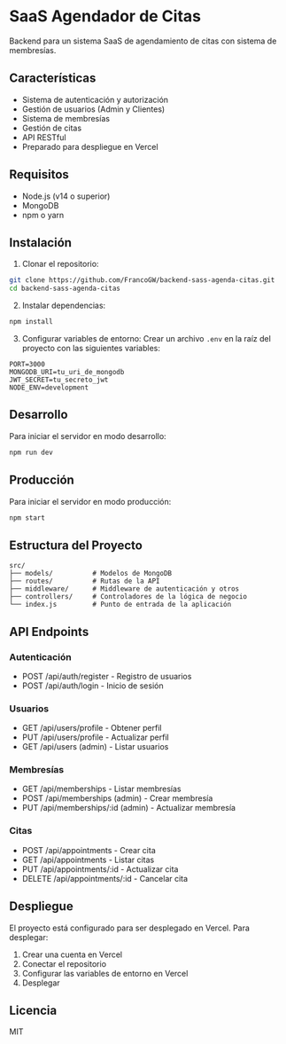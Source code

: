 # SaaS Agendador de Citas

Backend para un sistema SaaS de agendamiento de citas con sistema de membresías.

## Características

- Sistema de autenticación y autorización
- Gestión de usuarios (Admin y Clientes)
- Sistema de membresías
- Gestión de citas
- API RESTful
- Preparado para despliegue en Vercel

## Requisitos

- Node.js (v14 o superior)
- MongoDB
- npm o yarn

## Instalación

1. Clonar el repositorio:
```bash
git clone https://github.com/FrancoGW/backend-sass-agenda-citas.git
cd backend-sass-agenda-citas
```

2. Instalar dependencias:
```bash
npm install
```

3. Configurar variables de entorno:
Crear un archivo `.env` en la raíz del proyecto con las siguientes variables:
```
PORT=3000
MONGODB_URI=tu_uri_de_mongodb
JWT_SECRET=tu_secreto_jwt
NODE_ENV=development
```

## Desarrollo

Para iniciar el servidor en modo desarrollo:
```bash
npm run dev
```

## Producción

Para iniciar el servidor en modo producción:
```bash
npm start
```

## Estructura del Proyecto

```
src/
├── models/          # Modelos de MongoDB
├── routes/          # Rutas de la API
├── middleware/      # Middleware de autenticación y otros
├── controllers/     # Controladores de la lógica de negocio
└── index.js         # Punto de entrada de la aplicación
```

## API Endpoints

### Autenticación
- POST /api/auth/register - Registro de usuarios
- POST /api/auth/login - Inicio de sesión

### Usuarios
- GET /api/users/profile - Obtener perfil
- PUT /api/users/profile - Actualizar perfil
- GET /api/users (admin) - Listar usuarios

### Membresías
- GET /api/memberships - Listar membresías
- POST /api/memberships (admin) - Crear membresía
- PUT /api/memberships/:id (admin) - Actualizar membresía

### Citas
- POST /api/appointments - Crear cita
- GET /api/appointments - Listar citas
- PUT /api/appointments/:id - Actualizar cita
- DELETE /api/appointments/:id - Cancelar cita

## Despliegue

El proyecto está configurado para ser desplegado en Vercel. Para desplegar:

1. Crear una cuenta en Vercel
2. Conectar el repositorio
3. Configurar las variables de entorno en Vercel
4. Desplegar

## Licencia

MIT 
